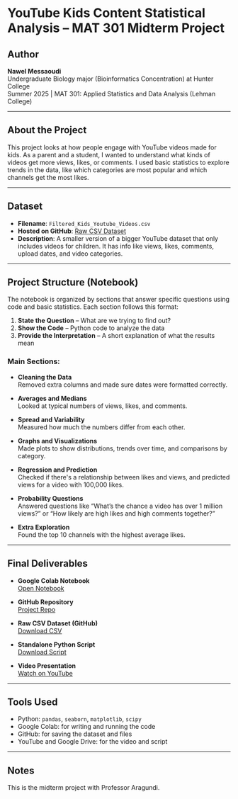 # YouTube Kids Content Statistical Analysis – MAT 301 Midterm Project

## Author  
**Nawel Messaoudi**  
Undergraduate Biology major (Bioinformatics Concentration) at Hunter College  
Summer 2025 | MAT 301: Applied Statistics and Data Analysis (Lehman College)

---

## About the Project  
This project looks at how people engage with YouTube videos made for kids. As a parent and a student, I wanted to understand what kinds of videos get more views, likes, or comments. I used basic statistics to explore trends in the data, like which categories are most popular and which channels get the most likes.

---

## Dataset  
- **Filename**: `Filtered_Kids_Youtube_Videos.csv`  
- **Hosted on GitHub**: [Raw CSV Dataset](https://raw.githubusercontent.com/NawelMe/midterm-project_YouTube-Kids-Analysis/main/Filtered_Kids_Youtube_Videos.csv)  
- **Description**: A smaller version of a bigger YouTube dataset that only includes videos for children. It has info like views, likes, comments, upload dates, and video categories.

---

## Project Structure (Notebook)  
The notebook is organized by sections that answer specific questions using code and basic statistics. Each section follows this format:

1. **State the Question** – What are we trying to find out?
2. **Show the Code** – Python code to analyze the data
3. **Provide the Interpretation** – A short explanation of what the results mean

### Main Sections:

- **Cleaning the Data**  
  Removed extra columns and made sure dates were formatted correctly.

- **Averages and Medians**  
  Looked at typical numbers of views, likes, and comments.

- **Spread and Variability**  
  Measured how much the numbers differ from each other.

- **Graphs and Visualizations**  
  Made plots to show distributions, trends over time, and comparisons by category.

- **Regression and Prediction**  
  Checked if there's a relationship between likes and views, and predicted views for a video with 100,000 likes.

- **Probability Questions**  
  Answered questions like “What’s the chance a video has over 1 million views?” or “How likely are high likes and high comments together?”

- **Extra Exploration**  
  Found the top 10 channels with the highest average likes.

---

## Final Deliverables

- **Google Colab Notebook**  
  [Open Notebook](https://drive.google.com/file/d/1lcy0Kzq0AFAdelu4zQV6m4L0RAGHWNKR/view?usp=sharing)

- **GitHub Repository**  
  [Project Repo](https://github.com/NawelMe/midterm-project_YouTube-Kids-Analysis.git)

- **Raw CSV Dataset (GitHub)**  
  [Download CSV](https://raw.githubusercontent.com/NawelMe/midterm-project_YouTube-Kids-Analysis/main/Filtered_Kids_Youtube_Videos.csv)

- **Standalone Python Script**  
  [Download Script](https://drive.google.com/file/d/13lYHrBoNhDoquOLtMLhMdjjD2E5nWA-J/view?usp=sharing)

- **Video Presentation**  
  [Watch on YouTube](https://youtu.be/_6F27Kx6YXY)

---

## Tools Used

- Python: `pandas`, `seaborn`, `matplotlib`, `scipy`
- Google Colab: for writing and running the code
- GitHub: for saving the dataset and files
- YouTube and Google Drive: for the video and script

---

## Notes

This is the midterm project with Professor Aragundi.
